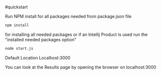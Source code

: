 #quickstart

Run NPM install for all packages needed from package.json file
```bash
npm install
```
 
 for installing all needed packages
or if an Intellij Product is used run the "installed needed
packages option"

```bash
node start.js 
```

Default Location Localhost:3000

You can look at the Results page by opening the browser on localhost:3000